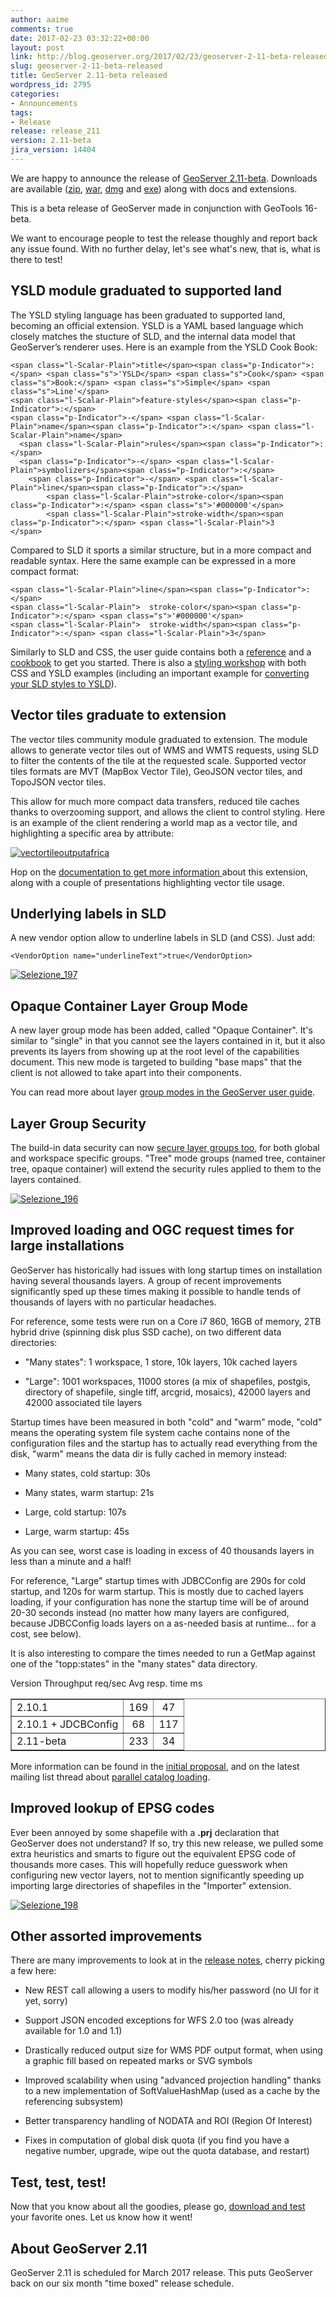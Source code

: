 ```yaml
---
author: aaime
comments: true
date: 2017-02-23 03:32:22+00:00
layout: post
link: http://blog.geoserver.org/2017/02/23/geoserver-2-11-beta-released/
slug: geoserver-2-11-beta-released
title: GeoServer 2.11-beta released
wordpress_id: 2795
categories:
- Announcements
tags:
- Release
release: release_211
version: 2.11-beta
jira_version: 14404
---
```


We are happy to announce the release of [GeoServer 2.11-beta](http://sourceforge.net/projects/geoserver/files/GeoServer/2.11-beta/). Downloads are available ([zip](http://sourceforge.net/projects/geoserver/files/GeoServer/2.11-beta/geoserver-2.11-beta-bin.zip/download), [war](http://sourceforge.net/projects/geoserver/files/GeoServer/2.11-beta/geoserver-2.11-beta-war.zip/download), [dmg](http://sourceforge.net/projects/geoserver/files/GeoServer/2.10-beta/geoserver-2.11-beta.dmg/download) and [exe](http://sourceforge.net/projects/geoserver/files/GeoServer/2.11-beta/geoserver-2.11-beta.exe/download)) along with docs and extensions.

This is a beta release of GeoServer made in conjunction with GeoTools 16-beta.

We want to encourage people to test the release thoughly and report back any issue found. With no further delay, let's see what's new, that is, what is there to test!


## YSLD module graduated to supported land


The YSLD styling language has been graduated to supported land, becoming an official extension. YSLD is a YAML based language which closely matches the stucture of SLD, and the internal data model that GeoServer’s renderer uses. Here is an example from the YSLD Cook Book:

    
    <span class="l-Scalar-Plain">title</span><span class="p-Indicator">:</span> <span class="s">'YSLD</span> <span class="s">Cook</span> <span class="s">Book:</span> <span class="s">Simple</span> <span class="s">Line'</span>
    <span class="l-Scalar-Plain">feature-styles</span><span class="p-Indicator">:</span>
    <span class="p-Indicator">-</span> <span class="l-Scalar-Plain">name</span><span class="p-Indicator">:</span> <span class="l-Scalar-Plain">name</span>
      <span class="l-Scalar-Plain">rules</span><span class="p-Indicator">:</span>
      <span class="p-Indicator">-</span> <span class="l-Scalar-Plain">symbolizers</span><span class="p-Indicator">:</span>
        <span class="p-Indicator">-</span> <span class="l-Scalar-Plain">line</span><span class="p-Indicator">:</span>
            <span class="l-Scalar-Plain">stroke-color</span><span class="p-Indicator">:</span> <span class="s">'#000000'</span>
            <span class="l-Scalar-Plain">stroke-width</span><span class="p-Indicator">:</span> <span class="l-Scalar-Plain">3
    </span>


Compared to SLD it sports a similar structure, but in a more compact and readable syntax. Here the same example can be expressed in a more compact format:

    
    <span class="l-Scalar-Plain">line</span><span class="p-Indicator">:</span>
    <span class="l-Scalar-Plain">  stroke-color</span><span class="p-Indicator">:</span> <span class="s">'#000000'</span>
    <span class="l-Scalar-Plain">  stroke-width</span><span class="p-Indicator">:</span> <span class="l-Scalar-Plain">3</span>


Similarly to SLD and CSS, the user guide contains both a [reference](http://docs.geoserver.org/stable/en/user/styling/ysld/reference/index.html) and a [cookbook](http://docs.geoserver.org/stable/en/user/styling/ysld/cookbook/index.html) to get you started. There is also a [styling workshop](http://docs.geoserver.org/latest/en/user/styling/workshop/index.html) with both CSS and YSLD examples (including an important example for [converting your SLD styles to YSLD](http://docs.geoserver.org/latest/en/user/styling/workshop/ysld/done.html#converting-to-ysld)).


## Vector tiles graduate to extension


The vector tiles community module graduated to extension. The module allows to generate vector tiles out of WMS and WMTS requests, using SLD to filter the contents of the tile at the requested scale. Supported vector tiles formats are MVT (MapBox Vector Tile), GeoJSON vector tiles, and TopoJSON vector tiles.

This allow for much more compact data transfers, reduced tile caches thanks to overzooming support, and allows the client to control styling. Here is an example of the client rendering a world map as a vector tile, and highlighting a specific area by attribute:

[![vectortileoutputafrica](/img/uploads/vectortileoutputafrica.png)](/img/uploads/vectortileoutputafrica.png)



Hop on the [documentation to get more information ](http://docs.geoserver.org/latest/en/user/extensions/vectortiles/index.html)about this extension, along with a couple of presentations highlighting vector tile usage.


## Underlying labels in SLD


A new vendor option allow to underline labels in SLD (and CSS). Just add:

    
    <VendorOption name="underlineText">true</VendorOption>


[![Selezione_197](/img/uploads/Selezione_197.png)](/img/uploads/Selezione_197.png)


## Opaque Container Layer Group Mode


A new layer group mode has been added, called "Opaque Container". It's similar to "single" in that you cannot see the layers contained in it, but it also prevents its layers from showing up at the root level of the capabilities document. This new mode is targeted to building "base maps" that the client is not allowed to take apart into their components.

You can read more about layer [group modes in the GeoServer user guide](http://docs.geoserver.org/latest/en/user/data/webadmin/layergroups.html#layer-group-modes).


## Layer Group Security


The build-in data security can now [secure layer groups too](http://docs.geoserver.org/latest/en/user/security/layer.html#), for both global and workspace specific groups. "Tree" mode groups (named tree, container tree, opaque container) will extend the security rules applied to them to the layers contained.

[![Selezione_196](/img/uploads/Selezione_196.png)](/img/uploads/Selezione_196.png)


## Improved loading and OGC request times for large installations


GeoServer has historically had issues with long startup times on installation having several thousands layers. A group of recent improvements significantly sped up these times making it possible to handle tends of thousands of layers with no particular headaches.

For reference, some tests were run on a Core i7 860, 16GB of memory, 2TB hybrid drive (spinning disk plus SSD cache), on two different data directories:






 	
  * "Many states": 1 workspace, 1 store, 10k layers, 10k cached layers

 	
  * "Large": 1001 workspaces, 11000 stores (a mix of shapefiles, postgis, directory of shapefile, single tiff, arcgrid, mosaics), 42000 layers and 42000 associated tile layers


Startup times have been measured in both "cold" and "warm" mode, "cold" means the operating system file system cache contains none of the configuration files and the startup has to actually read everything from the disk, "warm" means the data dir is fully cached in memory instead:

 	
  * Many states, cold startup: 30s

 	
  * Many states, warm startup: 21s

 	
  * Large, cold startup: 107s

 	
  * Large, warm startup: 45s


As you can see, worst case is loading in excess of 40 thousands layers in less than a minute and a half!

For reference, "Large" startup times with JDBCConfig are 290s for cold startup, and 120s for warm startup. This is mostly due to cached layers loading, if your configuration has none the startup time will be of around 20-30 seconds instead (no matter how many layers are configured, because JDBCConfig loads layers on a as-needed basis at runtime... for a cost, see below).

It is also interesting to compare the times needed to run a GetMap against one of the "topp:states" in the "many states" data directory.
<table border="1" >

<tr >
Version
Throughput req/sec
Avg resp. time ms
</tr>

<tbody >
<tr >

<td >2.10.1
</td>

<td align="center" >169
</td>

<td align="center" >47
</td>
</tr>
<tr >

<td >2.10.1 + JDCBConfig
</td>

<td align="center" >68
</td>

<td align="center" >117
</td>
</tr>
<tr >

<td >2.11-beta
</td>

<td align="center" >233
</td>

<td align="center" >34
</td>
</tr>
</tbody>
</table>



More information can be found in the [initial proposal](https://github.com/geoserver/geoserver/wiki/GSIP%20155), and on the latest mailing list thread about [parallel catalog loading](http://osgeo-org.1560.x6.nabble.com/Achievement-unlocked-partial-parallel-catalog-loading-td5308499.html).


## Improved lookup of EPSG codes


Ever been annoyed by some shapefile with a **.prj** declaration that GeoServer does not understand? If so, try this new release, we pulled some extra heuristics and smarts to figure out the equivalent EPSG code of thousands more cases. This will hopefully reduce guesswork when configuring new vector layers, not to mention significantly speeding up importing large directories of shapefiles in the "Importer" extension.

[![Selezione_198](/img/uploads/Selezione_198.png)](/img/uploads/Selezione_198.png)


## Other assorted improvements


There are many improvements to look at in the [release notes](https://osgeo-org.atlassian.net/secure/ReleaseNote.jspa?projectId=10000&version=14404), cherry picking a few here:



 	
  * New REST call allowing a users to modify his/her password (no UI for it yet, sorry)

 	
  * Support JSON encoded exceptions for WFS 2.0 too (was already available for 1.0 and 1.1)

 	
  * Drastically reduced output size for WMS PDF output format, when using a graphic fill based on repeated marks or SVG symbols

 	
  * Improved scalability when using "advanced projection handling" thanks to a new implementation of SoftValueHashMap (used as a cache by the referencing subsystem)

 	
  * Better transparency handling of NODATA and ROI (Region Of Interest)

 	
  * Fixes in computation of global disk quota (if you find you have a negative number, upgrade, wipe out the quota database, and restart)




## Test, test, test!


Now that you know about all the goodies, please go, [download and test](http://sourceforge.net/projects/geoserver/files/GeoServer/2.11-beta/) your favorite ones. Let us know how it went!


## About GeoServer 2.11


GeoServer 2.11 is scheduled for March 2017 release. This puts GeoServer back on our six month "time boxed" release schedule.
